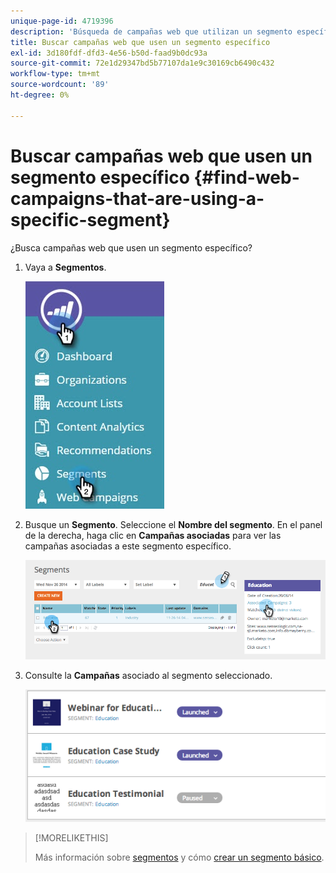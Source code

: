 ```yaml
---
unique-page-id: 4719396
description: 'Búsqueda de campañas web que utilizan un segmento específico: Documentos de Marketo: Documentación del producto'
title: Buscar campañas web que usen un segmento específico
exl-id: 3d180fdf-dfd3-4e56-b50d-faad9b0dc93a
source-git-commit: 72e1d29347bd5b77107da1e9c30169cb6490c432
workflow-type: tm+mt
source-wordcount: '89'
ht-degree: 0%

---
```


# Buscar campañas web que usen un segmento específico {#find-web-campaigns-that-are-using-a-specific-segment}

¿Busca campañas web que usen un segmento específico?

1. Vaya a **Segmentos**.

   ![](assets/new-dropdown-segments-hand-1.jpg)

1. Busque un **Segmento**. Seleccione el **Nombre del segmento**. En el panel de la derecha, haga clic en **Campañas asociadas** para ver las campañas asociadas a este segmento específico.

   ![](assets/image2014-11-26-14-21-59.png)

1. Consulte la **Campañas** asociado al segmento seleccionado.

   ![](assets/image2014-11-26-14-3a25-3a30.png)

>[!MORELIKETHIS]
>
>Más información sobre [segmentos](/help/marketo/product-docs/web-personalization/using-web-segments/web-segments.md) y cómo [crear un segmento básico](/help/marketo/product-docs/web-personalization/using-web-segments/create-a-basic-web-segment.md).

